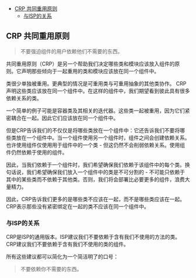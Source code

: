 - [CRP 共同重用原则](#crp-共同重用原则)
  - [与ISP的关系](#与isp的关系)

## CRP 共同重用原则

> 不要强迫组件的用户依赖他们不需要的东西。

共同重用原则（CRP）是另一个帮助我们决定哪些类和模块应该放入组件的原则。它声明那些倾向于一起重用的类和模块应该放在同一个组件中。

类很少单独被重用。更典型的情况是可重用类与可重用抽象的其他类协作。 CRP声明这些类应该放在同一个组件中。在这样的组件中，我们期望看到彼此具有很多依赖关系的类。

一个简单的例子可能是容器类及其相关的迭代器。这些类一起被重用，因为它们紧密耦合在一起。因此它们应该放在同一个组件中。

但是CRP告诉我们的不仅仅是将哪些类放在一个组件中：它还告诉我们不要将哪些类放在一个组件中。当一个组件使用另一个组件时，组件之间会创建依赖关系。也许使用组件仅使用用于组件中的一个类 - 但这仍然不会削弱依赖关系。使用组件仍然依赖于使用的组件。

因此，当我们依赖于一个组件时，我们希望确保我们依赖于该组件中的每个类。换句话说，我们希望确保我们放入一个组件中的类是不可分割的 - 不可能只依赖于其中的某些类而不依赖于其他类。否则，我们将会部署比必要更多的组件，浪费大量精力。

因此，CRP告诉我们更多的是哪些类不应该在一起，而不是哪些类应该在一起。CRP表示那些没有紧密绑定在一起的类不应该在同一个组件中。

### 与ISP的关系

CRP是ISP的通用版本。ISP建议我们不要依赖于含有我们不使用的方法的类。CRP建议我们不要依赖于含有我们不使用的类的组件。

所有这些建议都可以简化为一个简洁明了的口号：

> 不要依赖你不需要的东西。